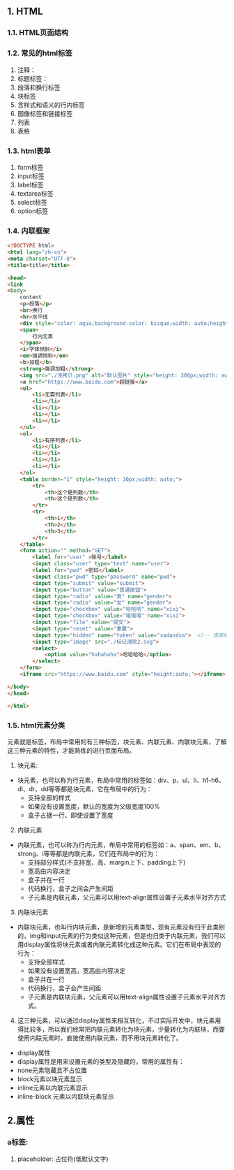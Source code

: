 ## 1. HTML

### 1.1. HTML页面结构

### 1.2. 常见的html标签

1. 注释：<!--->
2. 标题标签：
3. 段落和换行标签
4. 块标签
5. 含样式和语义的行内标签
6. 图像标签和链接标签
7. 列表
8. 表格

### 1.3. html表单

1. form标签
2. input标签
3. label标签
4. textarea标签
5. select标签
6. option标签

### 1.4. 内联框架

```html
<!DOCTYPE html>
<html lang="zh-cn">
<meta charset="UTF-8">
<title>title</title>

<head>
<link
<body>
    content
    <p>段落</p>
    <br>换行
    <hr>水平线
    <div style="color: aqua;background-color: bisque;width: auto;height: 300px;">块标签</div>
    <span>
        行内元素
    </span>
    <i>字体倾斜</i>
    <em>强调倾斜</em>
    <b>加粗</b>
    <strong>强调加粗</strong>
    <img src="./浅拷贝.png" alt="默认图片" style="height: 300px;width: auto;">
    <a href="https://www.baidu.com">超链接</a>
    <ul>
        <li>无需列表</li>
        <li></li>
        <li></li>
        <li></li>
        <li></li>
    </ul>
    <ol>
        <li>有序列表</li>
        <li></li>
        <li></li>
        <li></li>
        <li></li>
    </ol>
    <table border="1" style="height: 30px;width: auto;">
        <tr>
            <th>这个是列数</th>
            <th>这个是列数</th>
        </tr>
        <tr>
            <th>1</th>
            <th>2</th>
            <th>3</th>
        </tr>
    </table>
    <form action="" method="GET">
        <label for="user" >账号</label>
        <input class="user" type="text" name="user">
        <label for="pwd" >密码</label>
        <input class="pwd" type="password" name="pwd">
        <input type="submit" value="submit">
        <input type="button" value="普通按钮">
        <input type="radio" value="男" name="gender">
        <input type="radio" value="女" name="gender">
        <input type="checkbox" value="哈哈哈" name="xixi">
        <input type="checkbox" value="嘻嘻嘻" name="xixi">
        <input type="file" value="提交">
        <input type="reset" value="重置">
        <input type="hidden" name="token" value="sadasdsa">  <!-- 表单域 储存值-->
        <input type="image" src="./标记清除2.svg">
        <select>
            <option value="hahahaha">哈哈哈哈</option>
        </select>
    </form>
    <iframe src="https://www.baidu.com" style="height:auto;"></iframe>

</body>
</head>

</html>
```

### 1.5. html元素分类

元素就是标签，布局中常用的有三种标签，块元素、内联元素、内联块元素，了解这三种元素的特性，才能熟练的进行页面布局。

1. 块元素:
- 块元素，也可以称为行元素，布局中常用的标签如：div、p、ul、li、h1-h6、dl、dr、dd等等都是块元素，它在布局中的行为：
    - 支持全部的样式
    - 如果没有设置宽度，默认的宽度为父级宽度100%
    - 盒子占据一行、即使设置了宽度

2. 内联元素
- 内联元素，也可以称为行内元素，布局中常用的标签如：a、span、em、b、strong、i等等都是内联元素，它们在布局中的行为：
    - 支持部分样式(不支持宽、高、margin上下、padding上下)
    - 宽高由内容决定
    - 盒子并在一行
    - 代码换行，盒子之间会产生间距
    - 子元素是内联元素，父元素可以用text-align属性设置子元素水平对齐方式

3. 内联块元素
- 内联块元素，也叫行内块元素，是新增的元素类型，现有元素没有归于此类别的，img和input元素的行为类似这种元素，但是也归类于内联元素，我们可以用display属性将块元素或者内联元素转化成这种元素。它们在布局中表现的行为：
    - 支持全部样式
    - 如果没有设置宽高，宽高由内容决定
    - 盒子并在一行
    - 代码换行，盒子会产生间距
    - 子元素是内联块元素，父元素可以用text-align属性设置子元素水平对齐方式。

4. 这三种元素，可以通过display属性来相互转化，不过实际开发中，块元素用得比较多，所以我们经常把内联元素转化为块元素，少量转化为内联块，而要使用内联元素时，直接使用内联元素，而不用块元素转化了。

- display属性
- display属性是用来设置元素的类型及隐藏的，常用的属性有：
- none元素隐藏且不占位置
- block元素以块元素显示
- inline元素以内联元素显示
- inline-block 元素以内联块元素显示

## 2.属性
### a标签: 
1. placeholder: 占位符(低默认文字)